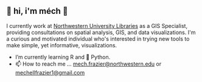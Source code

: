 ## :jack_o_lantern: hi, i'm méch :jack_o_lantern:

I currently work at [Northwestern University Libraries](https://www.library.northwestern.edu/index.html) as a GIS Specialist, providing consultations on spatial analysis, GIS, and data visualizations. I'm a curious and motivated individual who's interested in trying new tools to make simple, yet informative, visualizations. 

- I’m currently learning R and :snake: Python.
- 📫 How to reach me ... [mech.frazier@northwestern.edu](mailto:mech.frazier@northwestern.edu) or [mechellfrazier1@gmail.com](mechellfrazier1@gmail.com)
